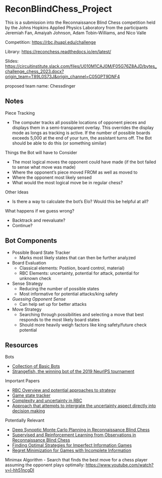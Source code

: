 # ReconBlindChess_Project
This is a submission into the Reconnaissance Blind Chess competition held by the Johns Hopkins Applied Physics Laboratory from the participants Jeremiah Fan, Amaiyah Johnson, Adam Tobin-Williams, and Nico Valle

Competition: https://rbc.jhuapl.edu/challenge

Library: https://reconchess.readthedocs.io/en/latest/

Slides: https://circuitinstitute.slack.com/files/U010M1CAJ0M/F05G76Z8AJD/bytes_challenge_chess_2023.docx?origin_team=T89L0S73J&origin_channel=C05GPT9DNF4

proposed team name: Chessdinger

## Notes <br>
Piece Tracking
- The computer tracks all possible locations of opponent pieces and displays them in a semi-transparent overlay. This overrides the display mode as longs as tracking is active. If the number of possible boards exceeds 5,000 at the end of your turn, the assistant turns off. The Bot should be able to do this (or something similar)

Things the Bot will have to Consider
-  The most logical moves the opponent could have made (if the bot failed to sense what move was made)
-  Where the opponent’s piece moved FROM as well as moved to
-  Where the opponent most likely sensed
-  What would the most logical move be in regular chess?

Other Ideas
-  Is there a way to calculate the bot’s Elo? Would this be helpful at all?

What happens if we guess wrong?
- Backtrack and reevaluate?
- Continue?
   
## Bot Components <br>
- Possible Board State Tracker
  - Marks most likely states that can then be further analyzed
- Board Evaluation
  - Classical elements: Postiion, board control, material)
  - RBC Elements: uncertainty, potential for attack, potential for unknown check
- Sense Strategy
  - Reducing the number of possible states
  - Most informative for potential attacks/king safety
- _Guessing Opponent Sense_
  - Can help set up for better attacks
- Move Strategy
  - Searching through possibilities and selecting a move that best responds to the most likely board states
  - Should more heavily weigh factors like king safety/future check potential
 
 
## Resources <br>
Bots
- [Collection of Basic Bots](https://github.com/wrbernardoni/Baseline-Bots)
- [Strangefish, the winning bot of the 2019 NeurIPS tournament]([/https://github.com/ginop/reconchess-strangefish](https://github.com/ginop/reconchess-strangefish/blob/master/strangefish/strangefish.py))

Important Papers
- [RBC Overview and potential approaches to strategy](https://www.spiedigitallibrary.org/conference-proceedings-of-spie/9842/1/Reconnaissance-blind-multi-chess--an-experimentation-platform-for-ISR/10.1117/12.2228127.full?SSO=1)
- [Game state tracker](https://dl.acm.org/doi/pdf/10.5555/3417639.3417653)
- [Complexity and uncertainty in RBC](https://arxiv.org/pdf/1811.03119.pdf)
- [Approach that attempts to intergrate the uncertainty aspect directly into decision making](https://www.sergeysav.com/projects/rbmc/thesis.pdf)

Potentially Relevant
- [Deep Synoptic Monte Carlo Planning in Reconnaissance Blind Chess](https://proceedings.neurips.cc/paper/2021/file/215a71a12769b056c3c32e7299f1c5ed-Paper.pdf)
- [Supervised and Reinforcement Learning from Observations in Reconnaissance Blind Chess](https://arxiv.org/pdf/2208.02029.pdf)
- [Finding Optimal Strategies for Imperfect Information Games](https://cdn.aaai.org/AAAI/1998/AAAI98-071.pdf)
- [Regret Minimization for Games with Incomplete Information](https://proceedings.neurips.cc/paper/2007/file/08d98638c6fcd194a4b1e6992063e944-Paper.pdf)

Minimax Algorithm - Search that finds the best move for a chess player assuming the opponent plays optimally: https://www.youtube.com/watch?v=l-hh51ncgDI


